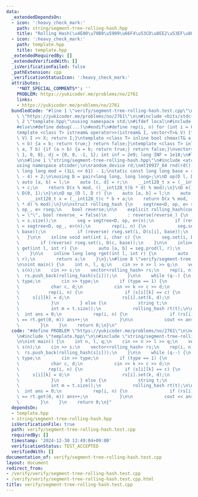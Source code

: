 ```yaml
---
data:
  _extendedDependsOn:
  - icon: ':heavy_check_mark:'
    path: string/segment-tree-rolling-hash.hpp
    title: "Rolling Hash(\u4E00\u70B9\u5909\u66F4\u53CD\u8EE2\u53EF\u80FD)"
  - icon: ':heavy_check_mark:'
    path: template.hpp
    title: template.hpp
  _extendedRequiredBy: []
  _extendedVerifiedWith: []
  _isVerificationFailed: false
  _pathExtension: cpp
  _verificationStatusIcon: ':heavy_check_mark:'
  attributes:
    '*NOT_SPECIAL_COMMENTS*': ''
    PROBLEM: https://yukicoder.me/problems/no/2761
    links:
    - https://yukicoder.me/problems/no/2761
  bundledCode: "#line 1 \"verify/segment-tree-rolling-hash.test.cpp\"\n#define PROBLEM\
    \ \"https://yukicoder.me/problems/no/2761\"\n\n#include <bits/stdc++.h>\n\n#line\
    \ 2 \"template.hpp\"\nusing namespace std;\n#ifdef local\n#include <debug.hpp>\n\
    #else\n#define debug(...)\n#endif\n#define rep(i, n) for (int i = 0; i < n; i++)\n\
    template <class T> istream& operator>>(istream& I, vector<T>& V) {for (T& X :\
    \ V) I >> X; return I;}\ntemplate <class T> inline bool chmax(T& a, T b) {if (a\
    \ < b) {a = b; return true;} return false;}\ntemplate <class T> inline bool chmin(T&\
    \ a, T b) {if (a > b) {a = b; return true;} return false;}\nvector<int> di = {-1,\
    \ 1, 0, 0}, dj = {0, 0, -1, 1}; int inf = 2e9; long INF = 1e18;\n#line 6 \"verify/segment-tree-rolling-hash.test.cpp\"\
    \n\n#line 1 \"string/segment-tree-rolling-hash.hpp\"\n#include <atcoder/segtree>\n\
    using namespace atcoder;\n\nrandom_device rd;\nmt19937_64 rnd(rd());\nstatic constexpr\
    \ long long mod = (1LL << 61) - 1;\nstatic const long long base = rnd() % (mod\
    \ - 4) + 2;\n\nusing D = pair<long long, long long>;\n\nD op(D l, D r) {\n   \
    \ auto [a, b] = l;\n    auto [c, d] = r;\n    __int128_t x = (__int128_t)a * d\
    \ + c;\n    return D(x % mod, ((__int128_t)b * d) % mod);\n}\nD e() {\n    return\
    \ D(0, 1);\n}\n\nD op_(D l, D r) {\n    auto [a, b] = l;\n    auto [c, d] = r;\n\
    \    __int128_t x = (__int128_t)c * b + a;\n    return D(x % mod, ((__int128_t)b\
    \ * d) % mod);\n}\n\nstruct rolling_hash {\n    segtree<D, op, e> seg;\n    segtree<D,\
    \ op_, e> rseg;\n    bool reverse;\n\n    explicit rolling_hash(const string &s\
    \ = \"\", bool reverse_ = false)\n        : reverse(reverse_) {\n        int n\
    \ = s.size();\n        seg = segtree<D, op, e>(n);\n        if (reverse) rseg\
    \ = segtree<D, op_, e>(n);\n        rep(i, n) {\n            seg.set(i, D(s[i],\
    \ base));\n            if (reverse) rseg.set(i, D(s[i], base));\n        }\n \
    \   }\n\n    inline void set(int i, char c) {\n        seg.set(i, D(c, base));\n\
    \        if (reverse) rseg.set(i, D(c, base));\n    }\n\n    inline long long\
    \ get(int l, int r) {\n        auto [a, b] = seg.prod(l, r);\n        return a;\n\
    \    }\n\n    inline long long rget(int l, int r) {\n        auto [a, b] = rseg.prod(l,\
    \ r);\n        return a;\n    }\n};\n#line 8 \"verify/segment-tree-rolling-hash.test.cpp\"\
    \n\nint main() {\n    int n, l, q;\n    cin >> n >> l >> q;\n    vector<string>\
    \ s(n);\n    cin >> s;\n    vector<rolling_hash> rs;\n    rep(i, n) {\n      \
    \  rs.push_back(rolling_hash(s[i]));\n    }\n\n    while (q--) {\n        int\
    \ type;\n        cin >> type;\n        if (type == 1) {\n            int k;\n\
    \            char c, d;\n            cin >> k >> c >> d;\n            k--;\n \
    \           rep(i, n) {\n                if (s[i][k] == c) {\n               \
    \     s[i][k] = d;\n                    rs[i].set(k, d);\n                }\n\
    \            }\n        } else {\n            string t;\n            cin >> t;\n\
    \            int m = t.size();\n            rolling_hash rt(t);\n\n          \
    \  int ans = 0;\n            rep(i, n) {\n                if (rs[i].get(0, m)\
    \ == rt.get(0, m)) ans++;\n            }\n\n            cout << ans << endl;\n\
    \        }\n    }\n    return 0;\n}\n"
  code: "#define PROBLEM \"https://yukicoder.me/problems/no/2761\"\n\n#include <bits/stdc++.h>\n\
    \n#include \"template.hpp\"\n\n#include \"string/segment-tree-rolling-hash.hpp\"\
    \n\nint main() {\n    int n, l, q;\n    cin >> n >> l >> q;\n    vector<string>\
    \ s(n);\n    cin >> s;\n    vector<rolling_hash> rs;\n    rep(i, n) {\n      \
    \  rs.push_back(rolling_hash(s[i]));\n    }\n\n    while (q--) {\n        int\
    \ type;\n        cin >> type;\n        if (type == 1) {\n            int k;\n\
    \            char c, d;\n            cin >> k >> c >> d;\n            k--;\n \
    \           rep(i, n) {\n                if (s[i][k] == c) {\n               \
    \     s[i][k] = d;\n                    rs[i].set(k, d);\n                }\n\
    \            }\n        } else {\n            string t;\n            cin >> t;\n\
    \            int m = t.size();\n            rolling_hash rt(t);\n\n          \
    \  int ans = 0;\n            rep(i, n) {\n                if (rs[i].get(0, m)\
    \ == rt.get(0, m)) ans++;\n            }\n\n            cout << ans << endl;\n\
    \        }\n    }\n    return 0;\n}"
  dependsOn:
  - template.hpp
  - string/segment-tree-rolling-hash.hpp
  isVerificationFile: true
  path: verify/segment-tree-rolling-hash.test.cpp
  requiredBy: []
  timestamp: '2024-12-30 13:49:04+09:00'
  verificationStatus: TEST_ACCEPTED
  verifiedWith: []
documentation_of: verify/segment-tree-rolling-hash.test.cpp
layout: document
redirect_from:
- /verify/verify/segment-tree-rolling-hash.test.cpp
- /verify/verify/segment-tree-rolling-hash.test.cpp.html
title: verify/segment-tree-rolling-hash.test.cpp
---
```

